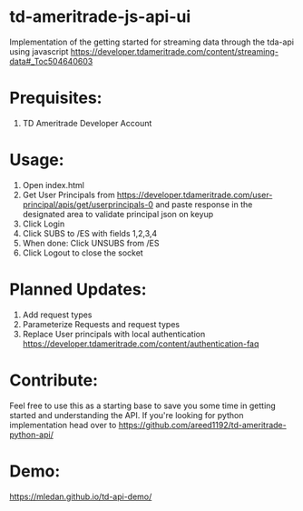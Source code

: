 # td-ameritrade-js-api-ui

Implementation of the getting started for streaming data through the tda-api using javascript
https://developer.tdameritrade.com/content/streaming-data#_Toc504640603

# Prequisites:
1. TD Ameritrade Developer Account

# Usage:
1. Open index.html
2. Get User Principals  from https://developer.tdameritrade.com/user-principal/apis/get/userprincipals-0 and paste response in the designated area to validate principal json on keyup
3. Click Login
4. Click SUBS to /ES with fields 1,2,3,4
5. When done: Click UNSUBS from /ES
6. Click Logout to close the socket

# Planned Updates:
1. Add request types
2. Parameterize Requests and request types
3. Replace User principals with local authentication  https://developer.tdameritrade.com/content/authentication-faq

# Contribute: 
Feel free to use this as a starting base to save you some time in getting started and understanding the API.
If you're looking for python implementation head over to https://github.com/areed1192/td-ameritrade-python-api/

# Demo:
https://mledan.github.io/td-api-demo/
